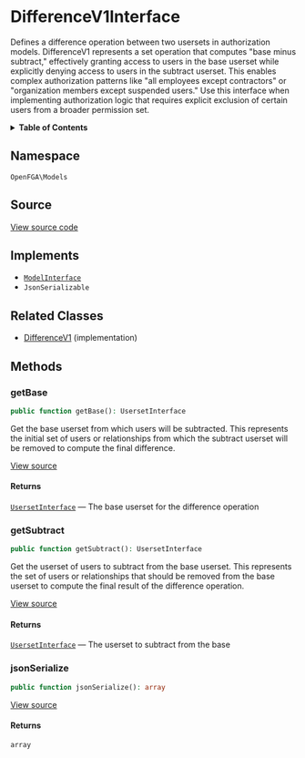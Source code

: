 # DifferenceV1Interface

Defines a difference operation between two usersets in authorization models. DifferenceV1 represents a set operation that computes &quot;base minus subtract,&quot; effectively granting access to users in the base userset while explicitly denying access to users in the subtract userset. This enables complex authorization patterns like &quot;all employees except contractors&quot; or &quot;organization members except suspended users.&quot; Use this interface when implementing authorization logic that requires explicit exclusion of certain users from a broader permission set.

<details>
<summary><strong>Table of Contents</strong></summary>

- [Namespace](#namespace)
- [Source](#source)
- [Implements](#implements)
- [Related Classes](#related-classes)
- [Methods](#methods)

- [`getBase()`](#getbase)
  - [`getSubtract()`](#getsubtract)
  - [`jsonSerialize()`](#jsonserialize)

</details>

## Namespace

`OpenFGA\Models`

## Source

[View source code](https://github.com/evansims/openfga-php/blob/main/src/Models/DifferenceV1Interface.php)

## Implements

- [`ModelInterface`](ModelInterface.md)
- `JsonSerializable`

## Related Classes

- [DifferenceV1](Models/DifferenceV1.md) (implementation)

## Methods

### getBase

```php
public function getBase(): UsersetInterface

```

Get the base userset from which users will be subtracted. This represents the initial set of users or relationships from which the subtract userset will be removed to compute the final difference.

[View source](https://github.com/evansims/openfga-php/blob/main/src/Models/DifferenceV1Interface.php#L31)

#### Returns

[`UsersetInterface`](UsersetInterface.md) — The base userset for the difference operation

### getSubtract

```php
public function getSubtract(): UsersetInterface

```

Get the userset of users to subtract from the base userset. This represents the set of users or relationships that should be removed from the base userset to compute the final result of the difference operation.

[View source](https://github.com/evansims/openfga-php/blob/main/src/Models/DifferenceV1Interface.php#L41)

#### Returns

[`UsersetInterface`](UsersetInterface.md) — The userset to subtract from the base

### jsonSerialize

```php
public function jsonSerialize(): array

```

[View source](https://github.com/evansims/openfga-php/blob/main/src/Models/DifferenceV1Interface.php#L61)

#### Returns

`array`
